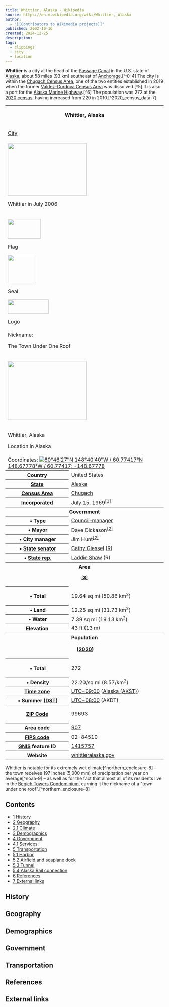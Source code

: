 ```yaml
---
title: Whittier, Alaska - Wikipedia
source: https://en.m.wikipedia.org/wiki/Whittier,_Alaska
author:
  - "[[Contributors to Wikimedia projects]]"
published: 2002-10-16
created: 2024-12-25
description: 
tags:
  - clippings
  - city
  - location
---
```

**Whittier** is a city at the head of the [Passage Canal](https://en.m.wikipedia.org/wiki/Passage_Canal "Passage Canal") in the U.S. state of [Alaska](https://en.m.wikipedia.org/wiki/Alaska "Alaska"), about 58 miles (93 km) southeast of [Anchorage](https://en.m.wikipedia.org/wiki/Anchorage,_Alaska "Anchorage, Alaska").[^:0-4] The city is within the [Chugach Census Area](https://en.m.wikipedia.org/wiki/Chugach_Census_Area,_Alaska "Chugach Census Area, Alaska"), one of the two entities established in 2019 when the former [Valdez–Cordova Census Area](https://en.m.wikipedia.org/wiki/Valdez%E2%80%93Cordova_Census_Area,_Alaska "Valdez–Cordova Census Area, Alaska") was dissolved.[^5] It is also a port for the [Alaska Marine Highway](https://en.m.wikipedia.org/wiki/Alaska_Marine_Highway "Alaska Marine Highway").[^6] The population was 272 at the [2020 census](https://en.m.wikipedia.org/wiki/2020_United_States_census "2020 United States census"), having increased from 220 in 2010.[^2020_census_data-7]

<table><tbody><tr><th colspan="2"><p>Whittier, Alaska</p></th></tr><tr><td colspan="2"><div><p><a href="https://en.m.wikipedia.org/wiki/City_(Alaska)">City</a></p></div></td></tr><tr><td colspan="2"><span><a href="https://en.m.wikipedia.org/wiki/File:Whittier,_Alaska_(2006).jpg"><img src="https://upload.wikimedia.org/wikipedia/commons/thumb/9/96/Whittier%2C_Alaska_%282006%29.jpg/250px-Whittier%2C_Alaska_%282006%29.jpg" width="250" height="167"></a></span><p>Whittier in July 2006</p></td></tr><tr><td colspan="2"><div><div><p><span><a href="https://en.m.wikipedia.org/wiki/File:Flag_of_Whittier,_Alaska.png"><img src="https://upload.wikimedia.org/wikipedia/commons/thumb/8/83/Flag_of_Whittier%2C_Alaska.png/105px-Flag_of_Whittier%2C_Alaska.png" width="105" height="63"></a></span></p><p>Flag</p></div><div><p><span><a href="https://en.m.wikipedia.org/wiki/File:Seal_of_Whittier,_Alaska.gif"><img src="https://upload.wikimedia.org/wikipedia/en/thumb/c/c5/Seal_of_Whittier%2C_Alaska.gif/90px-Seal_of_Whittier%2C_Alaska.gif" width="90" height="89"></a></span></p><p>Seal</p></div></div><div><p><span><a href="https://en.m.wikipedia.org/wiki/File:Logo_of_Whittier,_Alaska.png"><img src="https://upload.wikimedia.org/wikipedia/en/thumb/7/7e/Logo_of_Whittier%2C_Alaska.png/130px-Logo_of_Whittier%2C_Alaska.png" width="130" height="45"></a></span></p><p>Logo</p></div></td></tr><tr><td colspan="2">Nickname:&nbsp;<p>The Town Under One Roof</p></td></tr><tr><td colspan="2"><div><div><p><span><a href="https://en.m.wikipedia.org/wiki/File:USA_Alaska_location_map.svg"><img src="https://upload.wikimedia.org/wikipedia/commons/thumb/d/df/USA_Alaska_location_map.svg/250px-USA_Alaska_location_map.svg.png" width="250" height="187"></a></span></p><div><p><span><span><img src="https://upload.wikimedia.org/wikipedia/commons/thumb/0/0c/Red_pog.svg/6px-Red_pog.svg.png" width="6" height="6"></span></span></p><div><p>Whittier, Alaska</p></div></div></div><p>Location in Alaska</p></div></td></tr><tr><td colspan="2">Coordinates: <span><span><span><img src="https://upload.wikimedia.org/wikipedia/commons/thumb/5/55/WMA_button2b.png/17px-WMA_button2b.png"><a href="https://geohack.toolforge.org/geohack.php?pagename=Whittier,_Alaska&amp;params=60_46_27_N_148_40_40_W_region:US_type:city"><span><span><span>60°46′27″N</span> <span>148°40′40″W</span></span></span><span>﻿ / ﻿</span><span><span>60.77417°N 148.67778°W</span><span>﻿ / <span>60.77417; -148.67778</span></span></span></a></span></span></span></td></tr><tr><th scope="row">Country</th><td>United States</td></tr><tr><th scope="row"><a href="https://en.m.wikipedia.org/wiki/U.S._state">State</a></th><td><a href="https://en.m.wikipedia.org/wiki/Alaska">Alaska</a></td></tr><tr><th scope="row"><a href="https://en.m.wikipedia.org/wiki/List_of_boroughs_and_census_areas_in_Alaska">Census Area</a></th><td><a href="https://en.m.wikipedia.org/wiki/Chugach_Census_Area,_Alaska">Chugach</a></td></tr><tr><th scope="row"><a href="https://en.m.wikipedia.org/wiki/Municipal_corporation">Incorporated</a></th><td>July 15, 1969<sup><a href="https://en.m.wikipedia.org/wiki/#cite_note-1"><span>[</span>1<span>]</span></a></sup></td></tr><tr><th colspan="2">Government</th></tr><tr><th scope="row">&nbsp;•&nbsp;Type</th><td><a href="https://en.m.wikipedia.org/wiki/Council%E2%80%93manager">Council–manager</a></td></tr><tr><th scope="row">&nbsp;•&nbsp;Mayor</th><td>Dave Dickason<sup><a href="https://en.m.wikipedia.org/wiki/#cite_note-autogenerated174-2"><span>[</span>2<span>]</span></a></sup></td></tr><tr><th scope="row">&nbsp;•&nbsp;City manager</th><td>Jim Hunt<sup><a href="https://en.m.wikipedia.org/wiki/#cite_note-autogenerated174-2"><span>[</span>2<span>]</span></a></sup></td></tr><tr><th scope="row">&nbsp;•&nbsp;<a href="https://en.m.wikipedia.org/wiki/Alaska_Senate">State senator</a></th><td><a href="https://en.m.wikipedia.org/wiki/Cathy_Giessel">Cathy Giessel</a> (<a href="https://en.m.wikipedia.org/wiki/Republican_Party_(United_States)">R</a>)</td></tr><tr><th scope="row">&nbsp;•&nbsp;<a href="https://en.m.wikipedia.org/wiki/Alaska_House_of_Representatives">State rep.</a></th><td><a href="https://en.m.wikipedia.org/wiki/Laddie_Shaw">Laddie Shaw</a> (R)</td></tr><tr><th colspan="2">Area<div><p><sup><a href="https://en.m.wikipedia.org/wiki/#cite_note-CenPopGazetteer2020-3"><span>[</span>3<span>]</span></a></sup></p></div></th></tr><tr><th scope="row"><p>&nbsp;•&nbsp;Total</p></th><td>19.64&nbsp;sq&nbsp;mi (50.86&nbsp;km<sup>2</sup>)</td></tr><tr><th scope="row">&nbsp;•&nbsp;Land</th><td>12.25&nbsp;sq&nbsp;mi (31.73&nbsp;km<sup>2</sup>)</td></tr><tr><th scope="row">&nbsp;•&nbsp;Water</th><td>7.39&nbsp;sq&nbsp;mi (19.13&nbsp;km<sup>2</sup>)</td></tr><tr><th scope="row">Elevation</th><td>43&nbsp;ft (13&nbsp;m)</td></tr><tr><th colspan="2">Population<div><p><span>&nbsp;</span>(<a href="https://en.m.wikipedia.org/wiki/2020_United_States_census">2020</a>)</p></div></th></tr><tr><th scope="row"><p>&nbsp;•&nbsp;Total</p></th><td>272</td></tr><tr><th scope="row">&nbsp;•&nbsp;Density</th><td>22.20/sq&nbsp;mi (8.57/km<sup>2</sup>)</td></tr><tr><th scope="row"><a href="https://en.m.wikipedia.org/wiki/Time_zone">Time zone</a></th><td><a href="https://en.m.wikipedia.org/wiki/UTC%E2%88%9209:00">UTC−09:00</a> (<a href="https://en.m.wikipedia.org/wiki/Alaska_Time_Zone">Alaska (AKST)</a>)</td></tr><tr><th scope="row"><span>&nbsp;•&nbsp;Summer (<a href="https://en.m.wikipedia.org/wiki/Daylight_saving_time">DST</a>)</span></th><td><a href="https://en.m.wikipedia.org/wiki/UTC%E2%88%9208:00">UTC−08:00</a> (AKDT)</td></tr><tr><th scope="row"><a href="https://en.m.wikipedia.org/wiki/ZIP_Code">ZIP Code</a></th><td><p>99693</p></td></tr><tr><th scope="row"><a href="https://en.m.wikipedia.org/wiki/North_American_Numbering_Plan">Area code</a></th><td><a href="https://en.m.wikipedia.org/wiki/Area_code_907">907</a></td></tr><tr><th scope="row"><a href="https://en.m.wikipedia.org/wiki/Federal_Information_Processing_Standard">FIPS code</a></th><td>02-84510</td></tr><tr><th scope="row"><a href="https://en.m.wikipedia.org/wiki/Geographic_Names_Information_System">GNIS</a> feature ID</th><td><a href="https://edits.nationalmap.gov/apps/gaz-domestic/public/search/names/1415757">1415757</a></td></tr><tr><th scope="row">Website</th><td><span><a href="https://www.whittieralaska.gov/">whittieralaska.gov</a></span></td></tr></tbody></table>

Whittier is notable for its extremely wet climate[^northern_enclosure-8] – the town receives 197 inches (5,000 mm) of precipitation per year on average[^noaa-9] – as well as for the fact that almost all of its residents live in the [Begich Towers Condominium](https://en.m.wikipedia.org/wiki/Begich_Towers "Begich Towers"), earning it the nickname of a "town under one roof".[^northern_enclosure-8]

## Contents

- [1 History](https://en.m.wikipedia.org/wiki/#History)
- [2 Geography](https://en.m.wikipedia.org/wiki/#Geography)
- [2.1 Climate](https://en.m.wikipedia.org/wiki/#Climate)
- [3 Demographics](https://en.m.wikipedia.org/wiki/#Demographics)
- [4 Government](https://en.m.wikipedia.org/wiki/#Government)
- [4.1 Services](https://en.m.wikipedia.org/wiki/#Services)
- [5 Transportation](https://en.m.wikipedia.org/wiki/#Transportation)
- [5.1 Harbor](https://en.m.wikipedia.org/wiki/#Harbor)
- [5.2 Airfield and seaplane dock](https://en.m.wikipedia.org/wiki/#Airfield_and_seaplane_dock)
- [5.3 Tunnel](https://en.m.wikipedia.org/wiki/#Tunnel)
- [5.4 Alaska Rail connection](https://en.m.wikipedia.org/wiki/#Alaska_Rail_connection)
- [6 References](https://en.m.wikipedia.org/wiki/#References)
- [7 External links](https://en.m.wikipedia.org/wiki/#External_links)

## History

## Geography

## Demographics

## Government

## Transportation

## References

## External links